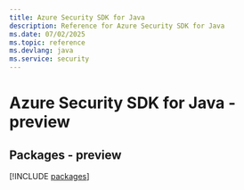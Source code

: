 ```yaml
---
title: Azure Security SDK for Java
description: Reference for Azure Security SDK for Java
ms.date: 07/02/2025
ms.topic: reference
ms.devlang: java
ms.service: security
---
```

# Azure Security SDK for Java - preview
## Packages - preview
[!INCLUDE [packages](security-index.md)]